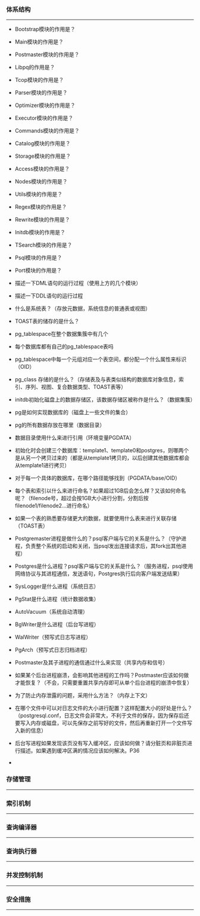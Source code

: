 ### 体系结构

---

- Bootstrap模块的作用是？
- Main模块的作用是？
- Postmaster模块的作用是？
- Libpq的作用是？
- Tcop模块的作用是？
- Parser模块的作用是？
- Optimizer模块的作用是？
- Executor模块的作用是？
- Commands模块的作用是？
- Catalog模块的作用是？
- Storage模块的作用是？
- Access模块的作用是？
- Nodes模块的作用是？
- Utils模块的作用是？
- Regex模块的作用是？
- Rewrite模块的作用是？
- Initdb模块的作用是？
- TSearch模块的作用是？
- Psql模块的作用是？
- Port模块的作用是？



- 描述一下DML语句的运行过程（使用上方的几个模块）
- 描述一下DDL语句的运行过程



- 什么是系统表？（存放元数据，系统信息的普通表或视图）
- TOAST表的储存的是什么？
- pg_tablespace在整个数据集簇中有几个
- 每个数据库都有自己的pg_tablespace表吗
- pg_tablespace中每一个元组对应一个表空间，都分配一个什么属性来标识（OID）

- pg_class 存储的是什么？（存储表及与表类似结构的数据库对象信息，索引、序列、视图、复合数据类型、TOAST表等）



- initdb初始化磁盘上的数据存储区，该数据存储区被称作是什么？（数据集簇）
- pg是如何实现数据库的（磁盘上一些文件的集合）
- pg的所有数据存放在哪里（数据目录）
- 数据目录使用什么来进行引用（环境变量PGDATA）



- 初始化时会创建三个数据库：template1、template0和postgres，则哪两个是从另一个拷贝过来的（都是从template1拷贝的，以后创建其他数据库都会从template1进行拷贝）
- 对于每一个具体的数据库，在哪个路径能够找到（PGDATA/base/OID）
- 每个表和索引以什么来进行命名？如果超过1GB后会怎么样？又该如何命名呢？（filenode号，超过会按1GB大小进行分割，分割后按filenode1/filenode2...进行命名）
- 如果一个表的熟悉要存储更大的数据，就要使用什么表来进行关联存储（TOAST表）



- Postgremaster进程是做什么的？psql客户端与它的关系是什么？（守护进程，负责整个系统的启动和关闭，当psql发出连接请求后，其fork出其他进程）
- Postgres是什么进程？psql客户端与它的关系是什么？（服务进程，psql使用网络协议与其进程通信，发送语句，Postgres执行后向客户端发送结果）
- SysLogger是什么进程（系统日志）
- PgStat是什么进程（统计数据收集）
- AutoVacuum（系统自动清理）
- BgWriter是什么进程（后台写进程）
- WalWriter（预写式日志写进程）
- PgArch（预写式日志归档进程）



- Postmaster及其子进程的通信通过什么来实现（共享内存和信号）
- 如果某个后台进程崩溃，会影响其他进程的工作吗？Postmaster应该如何做才能恢复？（不会，只需要重置共享内存即可从单个后台进程的崩溃中恢复）
- 为了防止内存泄露的问题，采用什么方法？（内存上下文）



- 在哪个文件中可以对日志文件的大小进行配置？这样配置大小的好处是什么？（postgresql.conf，日志文件会非常大，不利于文件的保存，因为保存后还要写入内存或磁盘，可以先保存之前写好的文件，然后再重新打开一个文件写入新的信息）
- 后台写进程如果发现该页没有写入缓冲区，应该如何做？请分脏页和非脏页进行描述。如果遇到缓冲区满的情况应该如何解决。P36
- 







### 存储管理

---





### 索引机制

---





### 查询编译器

---





### 查询执行器

---





### 并发控制机制

---



### 安全措施

---

